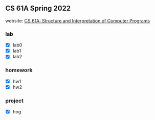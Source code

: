 CS 61A Spring 2022
--
website: [CS 61A: Structure and Interpretation of Computer Programs](https://cs61a.org/)
### lab
- [x] lab0
- [x] lab1
- [x] lab2
### homework
- [x] hw1
- [x] hw2
### project
- [x] hog

